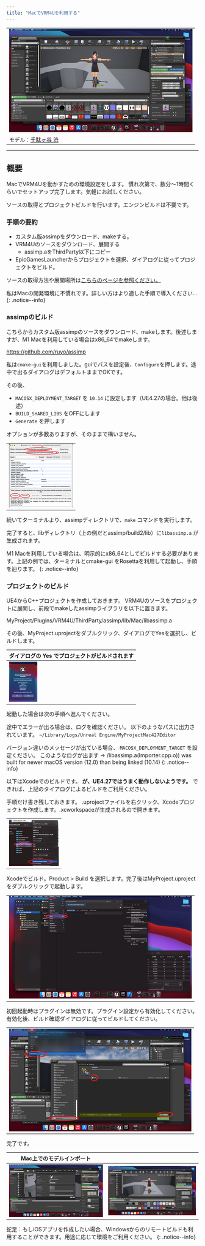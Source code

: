 ```yaml
---
title: "MacでVRM4Uを利用する"
---
```



||
|-|
|[![](./assets/images/small/03m_i2.png)](../assets/images/03m_i2.png)|
|モデル：[千駄ヶ谷 渋](https://hub.vroid.com/characters/675572020956181239/models/4479743608263344465)|


----

## 概要

MacでVRM4Uを動かすための環境設定をします。
慣れ次第で、数分～1時間くらいでセットアップ完了します。気軽にお試しください。

ソースの取得とプロジェクトビルドを行います。エンジンビルドは不要です。

### 手順の要約

 - カスタム版assimpをダウンロード、makeする。
 - VRM4Uのソースをダウンロード、展開する
   - assimp.aをThirdParty以下にコピー
 - EpicGamesLauncherからプロジェクトを選択、ダイアログに従ってプロジェクトをビルド。

ソースの取得方法や展開場所は[こちらのページを参照ください。](../03_exe/)

私はMacの開発環境に不慣れです。詳しい方はより適した手順で導入ください…
{: .notice--info}

### assimpのビルド

こちらからカスタム版assimpのソースをダウンロード、makeします。後述しますが、M1 Macを利用している場合はx86_64でmakeします。

https://github.com/ruyo/assimp

私は`cmake-gui`を利用しました。guiでパスを設定後、`Configure`を押します。途中で出るダイアログはデフォルトままでOKです。

その後、
 - `MACOSX_DEPLOYMENT_TARGET` を `10.14` に設定します（UE4.27の場合。他は後述）
 - `BUILD_SHARED_LIBS` をOFFにします
 - `Generate` を押します

オプションが多数ありますが、そのままで構いません。

||
|-|
|[![](./assets/images/small/03m_c1.png)](../assets/images/03m_c1.png)|

続いてターミナルより、assimpディレクトリで、`make` コマンドを実行します。

完了すると、libディレクトリ（上の例だとassimp/build2/lib）に`libassimp.a` が生成されます。

M1 Macを利用している場合は、明示的にx86_64としてビルドする必要があります。上記の例では、ターミナルとcmake-gui をRosettaを利用して起動し、手順を辿ります。
{: .notice--info}

### プロジェクトのビルド

UE4からC++プロジェクトを作成しておきます。
VRM4Uのソースをプロジェクトに展開し、前段でmakeしたassimpライブラリを以下に置きます。

MyProject/Plugins/VRM4U/ThirdParty/assimp/lib/Mac/libassimp.a


その後、MyProject.uprojectをダブルクリック、ダイアログでYesを選択し、ビルドします。

|ダイアログの Yes でプロジェクトがビルドされます|
|-|
|[![](./assets/images/small/03m_c3.png)](../assets/images/03m_c3.png)|

起動した場合は次の手順へ進んでください。

途中でエラーが出る場合は、ログを確認ください。
以下のようなパスに出力されています。
`~/Library/Logs/Unreal Engine/MyProjectMac427Editor`

バージョン違いのメッセージが出ている場合、 `MACOSX_DEPLOYMENT_TARGET` を設定ください。
このようなログが出ます -> /libassimp.a(Importer.cpp.o)) was built for newer macOS version (12.0) than being linked (10.14)
{: .notice--info}


以下はXcodeでのビルドです。 **が、UE4.27ではうまく動作しないようです。** できれば、上記のタイアログによるビルドをご利用ください。

手順だけ書き残しておきます。
.uprojectファイルを右クリック、Xcodeプロジェクトを作成します。.xcworkspaceが生成されるので開きます。

||
|-|
|[![](./assets/images/small/03m_c2.png)](../assets/images/03m_c2.png)|

Xcodeでビルド。Product > Build を選択します。完了後はMyProject.uprojectをダブルクリックで起動します。

||
|-|
|[![](./assets/images/small/03m_c4.png)](../assets/images/03m_c4.png)|

初回起動時はプラグインは無効です。プラグイン設定から有効化してください。有効化後、ビルド確認ダイアログに従ってビルドしてください。

||
|-|
|[![](./assets/images/small/03m_c5.png)](../assets/images/03m_c5.png)|


完了です。

|Mac上でのモデルインポート||
|-|-|
|[![](./assets/images/small/03m_i1.png)](../assets/images/03m_i1.png)|[![](./assets/images/small/03m_i2.png)](../assets/images/03m_i2.png)|

蛇足：もしiOSアプリを作成したい場合、Windowsからのリモートビルドも利用することができます。用途に応じて環境をご利用ください。
{: .notice--info}
